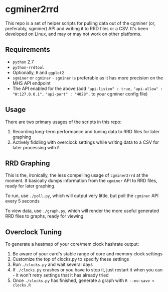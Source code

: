 # cgminer2rrd

This repo is a set of helper scripts for pulling data out of the cgminer (or, preferably, sgminer) API and writing it to RRD files or a CSV. It's been developed on Linux, and may or may not work on other platforms.

## Requirements

* `python` 2.7
* `python-rrdtool`
* Optionally, `R` and `ggplot2`
* `sgminer` or `cgminer` - `sgminer` is preferable as it has more precision on the MHS API endpoint
* The API enabled for the above (add `"api-listen" : true,` `"api-allow" : "W:127.0.0.1",` `"api-port" : "4028",` to your cgminer config file)

## Usage

There are two primary usages of the scripts in this repo:

1. Recording long-term performance and tuning data to RRD files for later graphing
2. Actively fiddling with overclock settings while writing data to a CSV for later processing with `R`

## RRD Graphing

This is the, ironically, the less compelling usage of `cgminer2rrd` at the moment. It basically dumps information from the `cgminer` API to RRD files, ready for later graphing.

To run, use `./poll.py`, which will output very little, but poll the `cgminer` API every 5 seconds

To view data, use `./graph.py`, which will render the more useful generated RRD files to graphs, ready for viewing.

## Overclock Tuning

To generate a heatmap of your core/mem clock hashrate output:

1. Be aware of your card's stable range of core and memory clock settings
2. Customize the top of clocks.py to specify these settings
3. Run `./clocks.py` and wait several days
4. If `./clocks.py` crashes or you have to stop it, just restart it when you can - it won't retry settings that it has already tried
5. Once `./clocks.py` has finished, generate a graph with `R --no-save < clocks.R`
